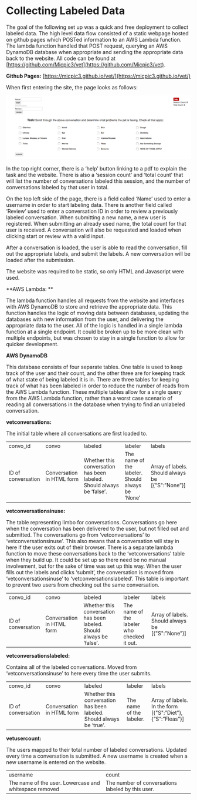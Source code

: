# Collecting Labeled Data

The goal of the following set up was a quick and free deployment to collect labeled data.  The  high level data flow consisted of a static webpage hosted on github pages which POSTed information to an AWS Lambda function.  The lambda function handled that POST request, querying an AWS DynamoDB database when appropriate and sending the appropriate data back to the website.  All code can be found at [https://github.com/Micpic3/vet](https://github.com/Micpic3/vet).

**Github Pages:** [https://micpic3.github.io/vet/](https://micpic3.github.io/vet/) 

When first entering the site, the page looks as follows:

![image alt text](image_0.png)

In the top right corner, there is a ‘help’ button linking to a pdf to explain the task and the website.  There is also a ‘session count’ and ‘total count’ that will list the number of conversations labeled this session, and the number of conversations labeled by that user in total.  

On the top left side of the page, there is a field called ‘Name’ used to enter a username in order to start labeling data.  There is another field called ‘Review’ used to enter a conversation ID in order to review a previously labeled conversation.   When submitting a new name, a new user is registered.  When submitting an already used name, the total count for that user is received.  A conversation will also be requested and loaded when clicking start or review with a valid input.  

After a conversation is loaded, the user is able to read the conversation, fill out the appropriate labels, and submit the labels.  A new conversation will be loaded after the submission.

The website was required to be static, so only HTML and Javascript were used. 

**AWS Lambda: **

The lambda function handles all requests from the website and interfaces with AWS DynamoDB to store and retrieve the appropriate data.  This function handles the logic of moving data between databases, updating the databases with new information from the user, and delivering the appropriate data to the user.  All of the logic is handled in a single lambda function at a single endpoint. It could be broken up to be more clean with multiple endpoints, but was chosen to stay in a single function to allow for quicker development.

**AWS DynamoDB**

This database consists of four separate tables.  One table is used to keep track of the user and their count, and the other three are for keeping track of what state of being labeled it is in.  There are three tables for keeping track of what has been labeled in order to reduce the number of reads from the AWS Lambda function.  These multiple tables allow for a single query from the AWS Lambda function, rather than a worst case scenario of reading all conversations in the database when trying to find an unlabeled conversation.

**vetconversations:** 

The initial table where all conversations are first loaded to.  

<table>
  <tr>
    <td>convo_id</td>
    <td>convo</td>
    <td>labeled</td>
    <td>labeler</td>
    <td>labels</td>
  </tr>
  <tr>
    <td>ID of conversation</td>
    <td>Conversation in HTML form</td>
    <td>Whether this conversation has been labeled.  Should always be ‘false’.</td>
    <td>The name of the labeler.  Should always be ‘None’</td>
    <td>Array of labels.  Should always be [{"S":”None”}]</td>
  </tr>
</table>


**vetconversationsinuse:**

The table representing limbo for conversations.  Conversations go here when the conversation has been delivered to the user, but not filled out and submitted. The conversations go from ‘vetconversations’ to ‘vetconversationsinuse’. This also means that a conversation will stay in here if the user exits out of their browser.  There is a separate lambda function to move these conversations back to the ‘vetconversations’ table when they build up.  It could be set up so there need be no manual involvement, but for the sake of time was set up this way.  When the user fills out the labels and clicks ‘submit’, the conversation is moved from ‘vetconversationsinuse’ to  ‘vetconversationslabeled’.  This table is important to prevent two users from checking out the same conversation.

<table>
  <tr>
    <td>convo_id</td>
    <td>convo</td>
    <td>labeled</td>
    <td>labeler</td>
    <td>labels</td>
  </tr>
  <tr>
    <td>ID of conversation</td>
    <td>Conversation in HTML form</td>
    <td>Whether this conversation has been labeled.  Should always be ‘false’.</td>
    <td>The name of the labeler who checked it out.</td>
    <td>Array of labels.  Should always be [{"S":”None”}]</td>
  </tr>
</table>


**vetconversationslabeled:**

Contains all of the labeled conversations.  Moved from ‘vetconversationsinuse’ to here every time the user submits.

<table>
  <tr>
    <td>convo_id</td>
    <td>convo</td>
    <td>labeled</td>
    <td>labeler</td>
    <td>labels</td>
  </tr>
  <tr>
    <td>ID of conversation</td>
    <td>Conversation in HTML form</td>
    <td>Whether this conversation has been labeled.  Should always be ‘true’.</td>
    <td>The name of the labeler.</td>
    <td>Array of labels.  In the form [{"S":”Diet”},{“S”:”Fleas”}]</td>
  </tr>
</table>


**vetusercount:**

The users mapped to their total number of labeled conversations. Updated every time a conversation is submitted.  A new username is created when a new username is entered on the website. 

<table>
  <tr>
    <td>username</td>
    <td>count</td>
  </tr>
  <tr>
    <td>The name of the user.  Lowercase and whitespace removed</td>
    <td>The number of conversations labeled by this user.</td>
  </tr>
</table>


